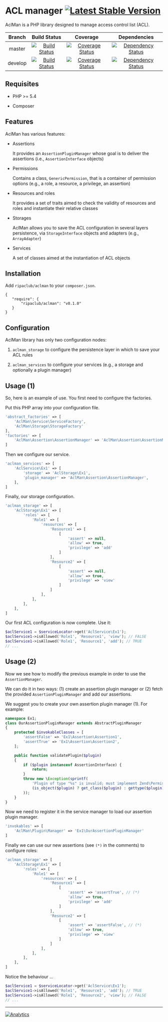 ACL manager [![Latest Stable Version](https://poser.pugx.org/ripaclub/aclman/v/stable.png)](https://packagist.org/packages/ripaclub/aclman)
============

AclMan is a PHP library designed to manage access control list (ACL).

| Branch  | Build Status | Coverage | Dependencies |
|:-------------:|:-------------:|:-------------:|:-------------:|
|master|[![Build Status](https://travis-ci.org/ripaclub/aclman.svg?branch=master)](https://travis-ci.org/ripaclub/aclman) |[![Coverage Status](https://coveralls.io/repos/ripaclub/aclman/badge.png?branch=master)](https://coveralls.io/r/ripaclub/aclman)|[![Dependency Status](https://www.versioneye.com/user/projects/544efbb39fc4d5226e0000ec/badge.svg)](https://www.versioneye.com/user/projects/544efbb39fc4d5226e0000ec)|
|develop|[![Build Status](https://travis-ci.org/ripaclub/aclman.svg?branch=develop)](https://travis-ci.org/ripaclub/aclman)|[![Coverage Status](https://coveralls.io/repos/ripaclub/aclman/badge.png?branch=develop)](https://coveralls.io/r/ripaclub/aclman?branch=develop)|[![Dependency Status](https://www.versioneye.com/user/projects/544efb509fc4d5e91300017c/badge.svg)](https://www.versioneye.com/user/projects/544efb509fc4d5e91300017c)|

Requisites
----------

* PHP >= 5.4

* Composer

Features
--------

AclMan has various features:

* Assertions

    It provides an `AssertionPluginManager` whose goal is to deliver the assertions (i.e., `AssertionInterface` objects)

* Permissions

    Contains a class, `GenericPermission`, that is a container of permission options (e.g., a role, a resource, a privilege, an assertion)

* Resources and roles

    It provides a set of traits aimed to check the validity of resources and roles and instantiate their relative classes

* Storages

    AclMan allows you to save the ACL configuration in several layers persistence, via `StorageInterface` objects and adapters (e.g., `ArrayAdapter`)

* Services

    A set of classes aimed at the instantiation of ACL objects

Installation
------------

Add `ripaclub/aclman` to your `composer.json`.

```
{
   "require": {
       "ripaclub/aclman": "v0.1.0"
   }
}
```

Configuration
-------------

AclMan library has only two configuration nodes:

1. `aclman_storage` to configure the persistence layer in which to save your ACL rules

2. `aclman_services` to configure your services (e.g., a storage and optionally a plugin manager)

Usage (1)
---------

So, here is an example of use. You first need to configure the factories.

Put this PHP array into your configuration file.

```php
'abstract_factories' => [
    'AclMan\Service\ServiceFactory',
    'AclMan\Storage\StorageFactory'
],
'factories' => [
    'AclMan\Assertion\AssertionManager' => 'AclMan\Assertion\AssertionManagerFactory'
]
```

Then we configure our service.

```php
'aclman_services' => [
    'AclService\Ex1' => [
        'storage' => 'AclStorage\Ex1',
        'plugin_manager' => 'AclMan\Assertion\AssertionManager',
    ],
]
```

Finally, our storage configuration.

```php
'aclman_storage' => [
    'AclStorage\Ex1' => [
        'roles' => [
            'Role1' => [
                'resources' => [
                    'Resource1' => [
                        [
                            'assert' => null,
                            'allow' => true,
                            'privilege' => 'add'
                        ]
                    ],
                    'Resource2' => [
                        [
                            'assert' => null,
                            'allow' => true,
                            'privilege' => 'view'
                        ]
                    ]
                ],
            ],
        ],
    ],
]
```

Our first ACL configuration is now complete. Use it:

```php
$aclService1 = $serviceLocator->get('AclService\Ex1');
$aclService1->isAllowed('Role1', 'Resource1', 'view'); // FALSE
$aclService1->isAllowed('Role1', 'Resource1', 'add'); // TRUE
// ...
```

Usage (2)
---------

Now we see how to modify the previous example in order to use the `AssertionManager`.

We can do it in two ways: (1) create an assertion plugin manager or (2) fetch the provided `AssertionPluginManager` and add our assertions.

We suggest you to create your own assertion plugin manager (1). For example:

```php
namespace Ex1;
class OurAssertionPluginManager extends AbstractPluginManager
{
    protected $invokableClasses = [
        'assertFalse' => 'Ex1\Assertion\Assertion1',
        'assertTrue' => 'Ex1\Assertion\Assertion2',
    ];

    public function validatePlugin($plugin)
    {
        if ($plugin instanceof AssertionInterface) {
            return;
        }
        throw new \Exception(sprintf(
            'Plugin of type "%s" is invalid; must implement Zend\Permissions\Acl\Assertion\AssertionInterface',
            (is_object($plugin) ? get_class($plugin) : gettype($plugin))
        ));
    }
}
```

Now we need to register it in the service manager to load our assertion plugin manager.

```php
'invokables' => [
    'AclMan\Plugin\Manager' => 'Ex1\OurAssertionPluginManager'
]
```

Finally we can use our new assertions (see `(*)` in the comments) to configure roles:

```php
'aclman_storage' => [
    'AclStorage\Ex1' => [
        'roles' => [
            'Role1' => [
                'resources' => [
                    'Resource1' => [
                        [
                            'assert' => 'assertTrue', // (*)
                            'allow' => true,
                            'privilege' => 'add'
                        ]
                    ],
                    'Resource2' => [
                        [
                            'assert' => 'assertFalse', // (*)
                            'allow' => true,
                            'privilege' => 'view'
                        ]
                    ]
                ],
            ],
        ],
    ],
]
```

Notice the behaviour ...

```php
$aclService1 = $serviceLocator->get('AclService\Ex1');
$aclService1->isAllowed('Role1', 'Resource1', 'add'); // TRUE
$aclService1->isAllowed('Role1', 'Resource2', 'view'); // FALSE
// ...
```

---

[![Analytics](https://ga-beacon.appspot.com/UA-49655829-1/ripaclub/aclman)](https://github.com/igrigorik/ga-beacon)
